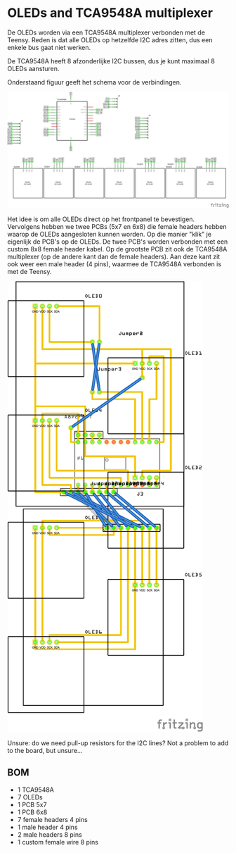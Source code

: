 # OLEDs and TCA9548A multiplexer

De OLEDs worden via een TCA9548A multiplexer verbonden met de Teensy. Reden is dat alle OLEDs op hetzelfde I2C adres zitten, dus een enkele bus gaat niet werken.

De TCA9548A heeft 8 afzonderlijke I2C bussen, dus je kunt maximaal 8 OLEDs aansturen.

Onderstaand figuur geeft het schema voor de verbindingen.

![](oleds-schema.png)

Het idee is om alle OLEDs direct op het frontpanel te bevestigen. Vervolgens hebben we twee PCBs (5x7 en 6x8) die female headers hebben waarop de OLEDs aangesloten kunnen worden. Op die manier "klik" je eigenlijk de PCB's op de OLEDs. De twee PCB's worden verbonden met een custom 8x8 female header kabel. Op de grootste PCB zit ook de TCA9548A multiplexer (op de andere kant dan de female headers). Aan deze kant zit ook weer een male header (4 pins), waarmee de TCA9548A verbonden is met de Teensy.

![](oleds-pcb.png)

Unsure: do we need pull-up resistors for the I2C lines? Not a problem to add to the board, but unsure...

## BOM

- 1 TCA9548A
- 7 OLEDs
- 1 PCB 5x7
- 1 PCB 6x8
- 7 female headers 4 pins
- 1 male header 4 pins
- 2 male headers 8 pins
- 1 custom female wire 8 pins
